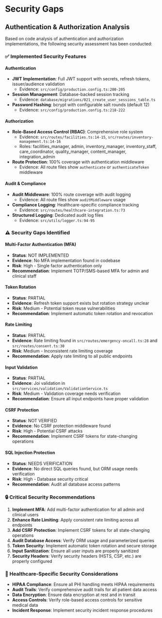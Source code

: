 # Security Gaps

## Authentication & Authorization Analysis

Based on code analysis of authentication and authorization implementations, the following security assessment has been conducted:

### ✅ Implemented Security Features

#### Authentication
- **JWT Implementation**: Full JWT support with secrets, refresh tokens, issuer/audience validation
  - Evidence: `src/config/production.config.ts:200-205`
- **Session Management**: Database-backed session tracking
  - Evidence: `database/migrations/021_create_user_sessions_table.ts`
- **Password Hashing**: bcrypt with configurable salt rounds (default 12)
  - Evidence: `src/config/production.config.ts:218-222`

#### Authorization  
- **Role-Based Access Control (RBAC)**: Comprehensive role system
  - Evidence: `src/routes/facilities.ts:14-15`, `src/routes/inventory-management.ts:14-16`
  - Roles: facilities_manager, admin, inventory_manager, inventory_staff, care_coordinator, quality_manager, content_manager, integration_admin
- **Route Protection**: 100% coverage with authentication middleware
  - Evidence: All route files show `authenticate` or `authenticateToken` middleware

#### Audit & Compliance
- **Audit Middleware**: 100% route coverage with audit logging
  - Evidence: All route files show `auditMiddleware` usage
- **Compliance Logging**: Healthcare-specific compliance tracking
  - Evidence: `src/routes/healthcare-integration.ts:73`
- **Structured Logging**: Dedicated audit log files
  - Evidence: `src/utils/logger.ts:94-95`

### ⚠️ Security Gaps Identified

#### Multi-Factor Authentication (MFA)
- **Status**: NOT IMPLEMENTED
- **Evidence**: No MFA implementation found in codebase
- **Risk**: High - Single factor authentication only
- **Recommendation**: Implement TOTP/SMS-based MFA for admin and clinical staff

#### Token Rotation
- **Status**: PARTIAL
- **Evidence**: Refresh token support exists but rotation strategy unclear
- **Risk**: Medium - Potential token reuse vulnerabilities
- **Recommendation**: Implement automatic token rotation and revocation

#### Rate Limiting
- **Status**: PARTIAL
- **Evidence**: Rate limiting found in `src/routes/emergency-oncall.ts:28` and `src/routes/consent.ts:30`
- **Risk**: Medium - Inconsistent rate limiting coverage
- **Recommendation**: Apply rate limiting to all public endpoints

#### Input Validation
- **Status**: PARTIAL
- **Evidence**: Joi validation in `src/services/validation/ValidationService.ts`
- **Risk**: Medium - Validation coverage needs verification
- **Recommendation**: Ensure all input endpoints have proper validation

#### CSRF Protection
- **Status**: NOT VERIFIED
- **Evidence**: No CSRF protection middleware found
- **Risk**: High - Potential CSRF attacks
- **Recommendation**: Implement CSRF tokens for state-changing operations

#### SQL Injection Protection
- **Status**: NEEDS VERIFICATION
- **Evidence**: No direct SQL queries found, but ORM usage needs verification
- **Risk**: High - Database security critical
- **Recommendation**: Audit all database access patterns

### 🔒 Critical Security Recommendations

1. **Implement MFA**: Add multi-factor authentication for all admin and clinical users
2. **Enhance Rate Limiting**: Apply consistent rate limiting across all endpoints
3. **Add CSRF Protection**: Implement CSRF tokens for all state-changing operations
4. **Audit Database Access**: Verify ORM usage and parameterized queries
5. **Token Security**: Implement automatic token rotation and secure storage
6. **Input Sanitization**: Ensure all user inputs are properly sanitized
7. **Security Headers**: Verify security headers (HSTS, CSP, etc.) are properly configured

### 🏥 Healthcare-Specific Security Considerations

- **HIPAA Compliance**: Ensure all PHI handling meets HIPAA requirements
- **Audit Trails**: Verify comprehensive audit trails for all patient data access
- **Data Encryption**: Ensure data encryption at rest and in transit
- **Access Controls**: Verify role-based access controls for sensitive medical data
- **Incident Response**: Implement security incident response procedures